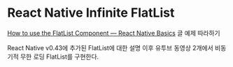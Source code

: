 # React Native Infinite FlatList

[How to use the FlatList Component — React Native Basics](https://medium.com/react-native-development/how-to-use-the-flatlist-component-react-native-basics-92c482816fe6) 글 예제 따라하기

React Native v0.43에 추가된 FlatList에 대한 설명 이후 유투브 동영상 2개에서 비동기적 무한 로딩 FlatList를 구현한다.
